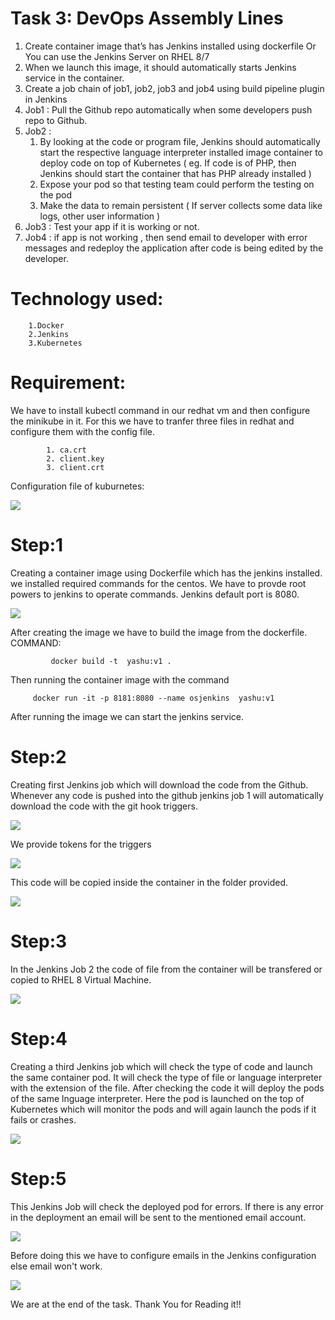 
# Task 3: DevOps Assembly Lines 

1. Create container image that’s has Jenkins installed using
   dockerfile  Or You can use the Jenkins Server on RHEL 8/7
2. When we launch this image, it should automatically starts 
   Jenkins service in the container.
3. Create a job chain of job1, job2, job3 and  job4 using 
   build pipeline plugin in Jenkins 
4. Job1 : Pull  the Github repo automatically when some developers
   push repo to Github.
5. Job2 : 
    1. By looking at the code or program file, Jenkins should 
    automatically start the respective language interpreter
    installed image container to deploy code on top of Kubernetes
    ( eg. If code is of  PHP, then Jenkins should start the container 
    that has PHP already installed )
    2.  Expose your pod so that testing team could perform the testing on 
    the pod
    3. Make the data to remain persistent ( If server collects some data 
    like logs, other user information )
6.  Job3 : Test your app if it  is working or not.
7.  Job4 : if app is not working , then send email to developer with error
    messages and redeploy the application after code is being edited by
    the developer.
    
# Technology used:
 
        1.Docker
        2.Jenkins
        3.Kubernetes
 
 
# Requirement:

We have to install kubectl command in our redhat vm and then configure the minikube in it. For this we have to tranfer three files in redhat and configure them with the config file.
     
            1. ca.crt
            2. client.key
            3. client.crt
            
Configuration file of kuburnetes:


<img src="config33.png">


# Step:1
Creating a container image using Dockerfile which has the jenkins installed.
we installed  required commands for the centos. We have to provde root powers to jenkins to operate  commands. Jenkins default port 
is 8080.


<img src="dockerfile3.png"   >

After creating the image we have to build the image from the dockerfile.
COMMAND: 
             
             docker build -t  yashu:v1 .
         
Then running the container image with the command 
       
         docker run -it -p 8181:8080 --name osjenkins  yashu:v1
         

After running the image we can start the jenkins service.

# Step:2

Creating first Jenkins job which will download the code from the Github.
Whenever any code is pushed into the github jenkins job 1 will automatically 
download the code with the git  hook triggers. 



<img src="job1giturl3.png" >


We provide tokens for the triggers 



<img src="job1token3.png"  >



This code will be copied inside the container in the folder provided.



<img src="copyjob13.png" >


# Step:3

In the Jenkins Job 2 the code of file from the container will be transfered or copied to RHEL 8 Virtual Machine.



<img src="job2copyfiles3.png" >


# Step:4

Creating a third Jenkins job which will check the type of code and launch the same container pod. It will check the type of file or language interpreter with the extension of the file. After checking the code it will deploy the pods of the same lnguage interpreter.
Here the pod is launched on the top of Kubernetes which will monitor the pods and will again launch the pods if it fails or crashes.



<img src="job33.png">



# Step:5


This  Jenkins Job will check the  deployed pod for errors. If there is any error in the deployment an email will be sent to the mentioned email account. 


<img src="copyjob13.png"   >


Before doing this we have to configure emails in the Jenkins configuration else email won't work.


<img src="job4email3.png" >




We are at the end of the task.
Thank You for Reading it!!

